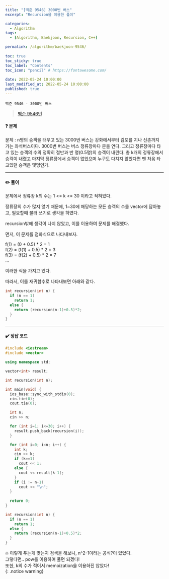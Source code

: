 ```yaml
---
title: "[백준 9546] 3000번 버스"
excerpt: "Recursion을 이용한 풀이"

categories:
  - Algorithm
tags:
  - [Algorithm, Baekjoon, Recursion, C++]

permalink: /algorithm/baekjoon-9546/
 
toc: true
toc_sticky: true
toc_label: "Contents"
toc_icon: "pencil" # https://fontawesome.com/
 
date: 2022-05-24 10:00:00
last_modified_at: 2022-05-24 10:00:00
published: true
---
```


`백준 9546 - 3000번 버스`  

> [백준 9546번](https://www.acmicpc.net/problem/9546)  

#### ❓ 문제

문제 : n명의 승객을 태우고 있는 3000번 버스는 강화에서부터 김포를 지나 신촌까지 가는 좌석버스이다. 3000번 버스는 버스 정류장마다 문을 연다. 그리고 정류장마다 타고 있는 승객의 수의 정확히 절반과 반 명(0.5명)의 승객이 내린다. 총 k개의 정류장에서 승객이 내렸고 마지막 정류장에서 승객이 없었으며 누구도 다치지 않았다면 맨 처음 타고있던 승객은 몇명인가.   

---  

#### ✏️ 풀이

문제에서 정류장 k의 수는 1 <= k <= 30 이라고 적혀있다.  

정류장의 수가 많지 않기 때문에, 1~30에 해당하는 모든 승객의 수를 vector에 담아놓고, 필요할때 불러 쓰기로 생각을 하였다.  

recursion밖에 생각이 나지 않았고, 이를 이용하여 문제를 해결했다.  

먼저, 이 문제를 점화식으로 나타내보자.  

f(1) = (0 + 0.5) * 2  = 1  
f(2) = (f(1) + 0.5) * 2  =  3  
f(3) = (f(2) + 0.5) * 2  =  7  
...  

이러한 식을 가지고 있다.  

따라서, 이를 재귀함수로 나타내보면 아래와 같다.  

```cpp
int recursion(int n) {
  if (n == 1)
    return 1;
  else {
    return (recursion(n-1)+0.5)*2;    
  }
}
```

---  

#### ✔️ 정답 코드

```cpp
#include <iostream>
#include <vector>

using namespace std;

vector<int> result;

int recursion(int n);

int main(void) {
  ios_base::sync_with_stdio(0);
  cin.tie(0);
  cout.tie(0);

  int n;
  cin >> n;

  for (int i=1; i<=30; i++) {
    result.push_back(recursion(i));
  }

  for (int i=0; i<n; i++) {
    int k;
    cin >> k;
    if (k==1)
      cout << 1;
    else {
      cout << result[k-1];
    }
    if (i != n-1)
      cout << "\n";
  }
  
  return 0;
}

int recursion(int n) {
  if (n == 1)
    return 1;
  else {
    return (recursion(n-1)+0.5)*2;    
  }
}
```

🔥 이렇게 푸는게 맞는지 검색을 해보니, n^2-1이라는 공식?이 있었다.  
그렇다면.. pow를 이용하여 풀면 되겠다!  
또한, k의 수가 적어서 memoization을 이용하진 않았다!  
{: .notice warning}  